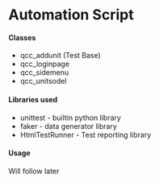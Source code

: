 # Automation Script
#### Classes
  - qcc_addunit (Test Base) 
  - qcc_loginpage
  - qcc_sidemenu
  - qcc_unitsodel 

#### Libraries used
  - unittest - builtin python library
  - faker - data generator library
  - HtmlTestRunner - Test reporting library

#### Usage
  Will follow later


